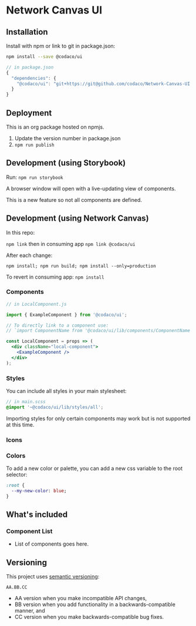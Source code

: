 # Network Canvas UI

## Installation

Install with npm or link to git in package.json:

```sh
npm install --save @codaco/ui
```

```js
// in package.json
{
  "dependencies": {
    "@codaco/ui": "git+https://git@github.com/codaco/Network-Canvas-UI.git"
  }
}
```

## Deployment

This is an org package hosted on npmjs.

1. Update the version number in package.json
1. `npm run publish`

## Development (using Storybook)

Run:
`npm run storybook`

A browser window will open with a live-updating view of components.

This is a new feature so not all components are defined.

## Development (using Network Canvas)

In this repo:

`npm link` then in consuming app `npm link @codaco/ui`

After each change:

`npm install; npm run build; npm install --only=production`

To revert in consuming app: `npm install`

### Components

```jsx
// in LocalComponent.js

import { ExampleComponent } from '@codaco/ui';

// To directly link to a component use:
// `import ComponentName from '@codaco/ui/lib/components/ComponentName'`;

const LocalComponent = props => (
  <div className="local-component">
    <ExampleComponent />
  </div>
);
```

### Styles

You can include all styles in your main stylesheet:

```scss
// in main.scss
@import '~@codaco/ui/lib/styles/all';
```

Importing styles for only certain components may work but is not supported at this time.

### Icons

### Colors

To add a new color or palette, you can add a new css variable to the root selector:

``` SASS
:root {
  --my-new-color: blue;
}
```

## What's included

### Component List

- List of components goes here.

## Versioning

This project uses [semantic versioning](http://semver.org/):

`
AA.BB.CC
`

- AA version when you make incompatible API changes,
- BB version when you add functionality in a backwards-compatible manner, and
- CC version when you make backwards-compatible bug fixes.
